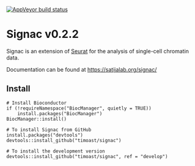 [![AppVeyor build status](https://ci.appveyor.com/api/projects/status/github/timoast/signac?svg=true)](https://ci.appveyor.com/project/timoast/signac)
# Signac v0.2.2

Signac is an extension of [Seurat](https://satijalab.org/seurat) for the analysis of single-cell chromatin data.

Documentation can be found at https://satijalab.org/signac/

## Install

```{r}
# Install Bioconductor
if (!requireNamespace("BiocManager", quietly = TRUE))
    install.packages("BiocManager")
BiocManager::install()

# To install Signac from GitHub
install.packages("devtools")
devtools::install_github("timoast/signac")

# To install the development version
devtools::install_github("timoast/signac", ref = "develop")
```

